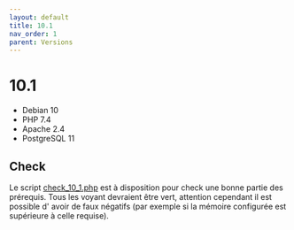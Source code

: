```yaml
---
layout: default
title: 10.1
nav_order: 1
parent: Versions
---
```


# 10.1 

 * Debian 10
 * PHP 7.4
 * Apache 2.4
 * PostgreSQL 11

## Check

Le script [check_10_1.php](https://faros.lephare.com/check_faros_version/check_10_1.php) est à disposition pour check une bonne partie des prérequis. 
Tous les voyant devraient être vert, attention cependant il est possible d' avoir de faux négatifs (par exemple si la mémoire configurée est supérieure à celle requise).
